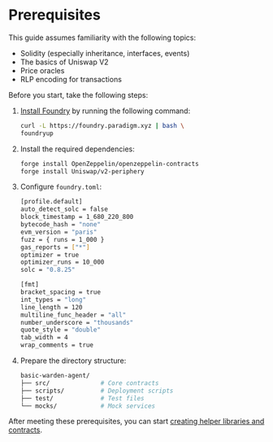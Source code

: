 ﻿---
sidebar_position: 2
---

# Prerequisites

This guide assumes familiarity with the following topics:

- Solidity (especially inheritance, interfaces, events)
- The basics of Uniswap V2
- Price oracles
- RLP encoding for transactions

Before you start, take the following steps:

1. [Install Foundry](https://book.getfoundry.sh/getting-started/installation) by running the following command:

   ```bash
   curl -L https://foundry.paradigm.xyz | bash \ 
   foundryup
   ```

2. Install the required dependencies:
   
   ```bash
   forge install OpenZeppelin/openzeppelin-contracts
   forge install Uniswap/v2-periphery
   ```

3. Configure `foundry.toml`:
   
   ```bash
   [profile.default]
   auto_detect_solc = false
   block_timestamp = 1_680_220_800
   bytecode_hash = "none"
   evm_version = "paris"
   fuzz = { runs = 1_000 }
   gas_reports = ["*"]
   optimizer = true
   optimizer_runs = 10_000
   solc = "0.8.25"
   
   [fmt]
   bracket_spacing = true
   int_types = "long"
   line_length = 120
   multiline_func_header = "all"
   number_underscore = "thousands"
   quote_style = "double"
   tab_width = 4
   wrap_comments = true
   ```

4. Prepare the directory structure:
   
   ```bash
   basic-warden-agent/
   ├── src/              # Core contracts
   ├── scripts/          # Deployment scripts
   ├── test/             # Test files
   └── mocks/            # Mock services
   ```
   
After meeting these prerequisites, you can start [creating helper libraries and contracts](structure).